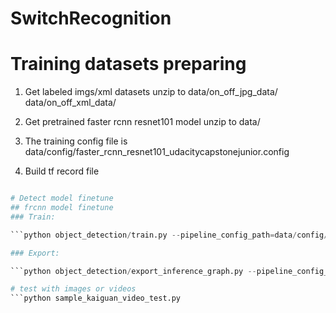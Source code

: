 # SwitchRecognition

# Training datasets preparing

1. Get labeled imgs/xml datasets unzip to data/on_off_jpg_data/ data/on_off_xml_data/

2. Get pretrained faster rcnn resnet101 model unzip to data/

3. The training config file is data/config/faster_rcnn_resnet101_udacitycapstonejunior.config

4. Build tf record file

```python data_conversion_udacity_real_kaiguan.py --output_path data/on_off_output/on_off.record

# Detect model finetune
## frcnn model finetune
### Train:

```python object_detection/train.py --pipeline_config_path=data/config/faster_rcnn_resnet101_udacitycapstonejunior_kaiguan.config --train_dir=data/real_training_data_kaiguan/frcnn_model

### Export:

```python object_detection/export_inference_graph.py --pipeline_config_path=data/config/faster_rcnn_resnet101_udacitycapstonejunior_kaiguan.config --trained_checkpoint_prefix=data/real_training_data_kaiguan/frcnn_model/model.ckpt-20000 --output_directory=model_frozen_real_kaiguan/frcnn/ --input_type image_tensor

# test with images or videos
```python sample_kaiguan_video_test.py

